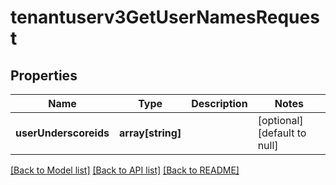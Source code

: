 # tenantuserv3GetUserNamesRequest

## Properties
Name | Type | Description | Notes
------------ | ------------- | ------------- | -------------
**userUnderscoreids** | **array[string]** |  | [optional] [default to null]

[[Back to Model list]](../README.md#documentation-for-models) [[Back to API list]](../README.md#documentation-for-api-endpoints) [[Back to README]](../README.md)


